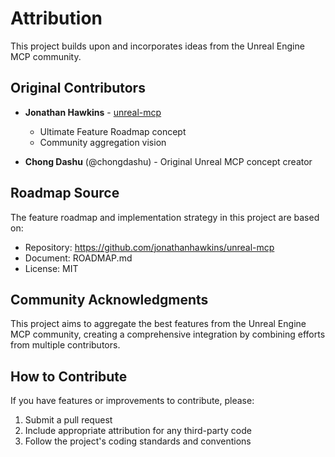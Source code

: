 # Attribution

This project builds upon and incorporates ideas from the Unreal Engine MCP community.

## Original Contributors

- **Jonathan Hawkins** - [unreal-mcp](https://github.com/jonathanhawkins/unreal-mcp)
  - Ultimate Feature Roadmap concept
  - Community aggregation vision
  
- **Chong Dashu** (@chongdashu) - Original Unreal MCP concept creator

## Roadmap Source

The feature roadmap and implementation strategy in this project are based on:
- Repository: https://github.com/jonathanhawkins/unreal-mcp
- Document: ROADMAP.md
- License: MIT

## Community Acknowledgments

This project aims to aggregate the best features from the Unreal Engine MCP community,
creating a comprehensive integration by combining efforts from multiple contributors.

## How to Contribute

If you have features or improvements to contribute, please:
1. Submit a pull request
2. Include appropriate attribution for any third-party code
3. Follow the project's coding standards and conventions